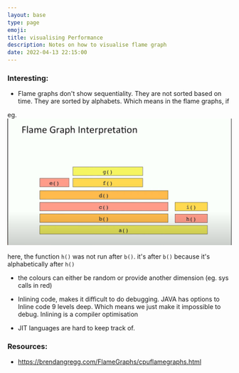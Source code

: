```yaml
---
layout: base
type: page
emoji:
title: visualising Performance
description: Notes on how to visualise flame graph
date: 2022-04-13 22:15:00
---
```


### Interesting:

- Flame graphs don't show sequentiality. They are not sorted based on time. They are sorted by alphabets. Which means in the flame graphs, if

eg.
![flamegraph image](../../../../static/assets/images/flamegraph.png)

here, the function `h()` was not run after `b()`. it's after `b()` because it's alphabetically after `h()` 

- the colours can either be random or provide another dimension (eg. sys calls in red)

- Inlining code, makes it difficult to do debugging. JAVA has options to Inline code 9 levels deep. Which means we just make it impossible to debug. Inlining is a compiler optimisation
- JIT languages are hard to keep track of.



### Resources:

- https://brendangregg.com/FlameGraphs/cpuflamegraphs.html